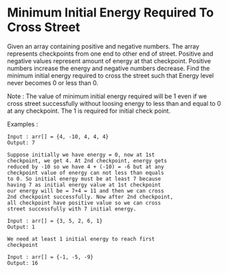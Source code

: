 # Minimum Initial Energy Required To Cross Street

Given an array containing positive and negative numbers. The array represents checkpoints from one end to other end of street. Positive and negative values represent amount of energy at that checkpoint. Positive numbers increase the energy and negative numbers decrease. Find the minimum initial energy required to cross the street such that Energy level never becomes 0 or less than 0.

Note : The value of minimum initial energy required will be 1 even if we cross street successfully without loosing energy to less than and equal to 0 at any checkpoint. The 1 is required for initial check point.

Examples :
```
Input : arr[] = {4, -10, 4, 4, 4}
Output: 7

Suppose initially we have energy = 0, now at 1st
checkpoint, we get 4. At 2nd checkpoint, energy gets
reduced by -10 so we have 4 + (-10) = -6 but at any 
checkpoint value of energy can not less than equals 
to 0. So initial energy must be at least 7 because
having 7 as initial energy value at 1st checkpoint
our energy will be = 7+4 = 11 and then we can cross 
2nd checkpoint successfully. Now after 2nd checkpoint,
all checkpoint have positive value so we can cross 
street successfully with 7 initial energy.
```
```
Input : arr[] = {3, 5, 2, 6, 1}
Output: 1

We need at least 1 initial energy to reach first
checkpoint
```
```
Input : arr[] = {-1, -5, -9}
Output: 16
```